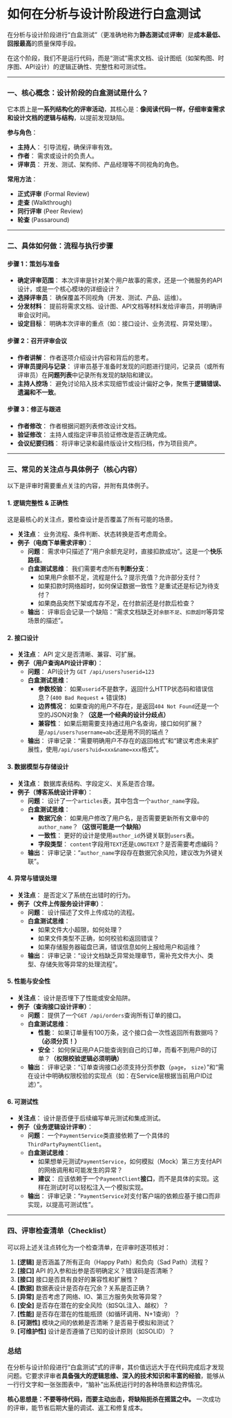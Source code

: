 # 如何在分析与设计阶段进行白盒测试

在分析与设计阶段进行“白盒测试”（更准确地称为**静态测试**或**评审**）是**成本最低、回报最高**的质量保障手段。

在这个阶段，我们不是运行代码，而是“测试”需求文档、设计图纸（如架构图、时序图、API设计）的逻辑正确性、完整性和可测试性。

---

### 一、核心概念：设计阶段的白盒测试是什么？

它本质上是**一系列结构化的评审活动**，其核心是：**像阅读代码一样，仔细审查需求和设计文档的逻辑与结构**，以提前发现缺陷。

**参与角色**：
*   **主持人**： 引导流程，确保评审有效。
*   **作者**： 需求或设计的负责人。
*   **评审员**： 开发、测试、架构师、产品经理等不同视角的角色。

**常用方法**：
*   **正式评审** (Formal Review)
*   **走查** (Walkthrough)
*   **同行评审** (Peer Review)
*   **轮查** (Passaround)

---

### 二、具体如何做：流程与执行步骤

#### 步骤 1：策划与准备
*   **确定评审范围**： 本次评审是针对某个用户故事的需求，还是一个微服务的API设计，或是一个核心模块的详细设计？
*   **选择评审员**： 确保覆盖不同视角（开发、测试、产品、运维）。
*   **分发材料**： 提前将需求文档、设计图、API文档等材料发给评审员，并明确评审会议时间。
*   **设定目标**： 明确本次评审的重点（如：接口设计、业务流程、异常处理）。

#### 步骤 2：召开评审会议
*   **作者讲解**： 作者逐项介绍设计内容和背后的思考。
*   **评审员提问与记录**： 评审员基于准备时发现的问题进行提问，记录员（或所有评审员）在**问题列表**中记录所有发现的缺陷和建议。
*   **主持人控场**： 避免讨论陷入技术实现细节或设计偏好之争，聚焦于**逻辑错误、遗漏和不一致**。

#### 步骤 3：修正与跟进
*   **作者修改**： 作者根据问题列表修改设计文档。
*   **验证修改**： 主持人或指定评审员验证修改是否正确完成。
*   **会议纪要归档**： 将评审记录和最终版设计文档归档，作为项目资产。

---

### 三、常见的关注点与具体例子（核心内容）

以下是评审时需要重点关注的内容，并附有具体例子。

#### 1. 逻辑完整性 & 正确性
这是最核心的关注点，要检查设计是否覆盖了所有可能的场景。

*   **关注点**： 业务流程、条件判断、状态转换是否考虑周全。
*   **例子（电商下单需求评审）**：
    *   **问题**： 需求中只描述了“用户余额充足时，直接扣款成功”。这是一个**快乐路径**。
    *   **白盒测试思维**： 我们需要考虑所有**判断分支**：
        *   如果用户余额不足，流程是什么？提示充值？允许部分支付？
        *   如果扣款时网络超时，如何保证数据一致性？是重试还是标记为待支付？
        *   如果商品突然下架或库存不足，在付款前还是付款后检查？
    *   **输出**： 评审后会记录一个缺陷：“需求文档缺乏对`余额不足`、`扣款超时`等异常场景的描述”。

#### 2. 接口设计
*   **关注点**： API 定义是否清晰、兼容、可扩展。
*   **例子（用户查询API设计评审）**：
    *   **问题**： API设计为 `GET /api/users?userid=123`
    *   **白盒测试思维**：
        *   **参数校验**： 如果`userid`不是数字，返回什么HTTP状态码和错误信息？(`400 Bad Request` + 错误体)
        *   **边界情况**： 如果查询的用户不存在，是返回`404 Not Found`还是一个空的JSON对象？**（这是一个经典的设计分歧点）**
        *   **兼容性**： 如果后期需要支持通过用户名查询，接口如何扩展？是`/api/users?username=abc`还是用不同的端点？
    *   **输出**： 评审记录：“需要明确用户不存在的返回格式”和“建议考虑未来扩展性，使用`/api/users?uid=xxx&name=xxx`格式”。

#### 3. 数据模型与存储设计
*   **关注点**： 数据库表结构、字段定义、关系是否合理。
*   **例子（博客系统设计评审）**：
    *   **问题**： 设计了一个`articles`表，其中包含一个`author_name`字段。
    *   **白盒测试思维**：
        *   **数据冗余**： 如果用户修改了用户名，是否需要更新所有文章中的`author_name`？**（这很可能是一个缺陷）**
        *   **一致性**： 更好的设计是使用`author_id`外键关联到`users`表。
        *   **字段类型**： `content`字段用`TEXT`还是`LONGTEXT`？是否需要考虑编码？
    *   **输出**： 评审记录：“`author_name`字段存在数据冗余风险，建议改为外键关联”。

#### 4. 异常与错误处理
*   **关注点**： 是否定义了系统在出错时的行为。
*   **例子（文件上传服务设计评审）**：
    *   **问题**： 设计描述了文件上传成功的流程。
    *   **白盒测试思维**：
        *   如果文件大小超限，如何处理？
        *   如果文件类型不正确，如何校验和返回错误？
        *   如果存储服务器磁盘已满，错误信息如何上报给用户和运维？
    *   **输出**： 评审记录：“设计文档缺乏异常处理章节，需补充文件大小、类型、存储失败等异常的处理流程”。

#### 5. 性能与安全性
*   **关注点**： 设计是否埋下了性能或安全陷阱。
*   **例子（查询接口设计评审）**：
    *   **问题**： 提供了一个`GET /api/orders`查询所有订单的接口。
    *   **白盒测试思维**：
        *   **性能**： 如果订单量有100万条，这个接口会一次性返回所有数据吗？**（必须分页！）**
        *   **安全**： 如何保证用户A只能查询到自己的订单，而看不到用户B的订单？**（权限校验逻辑必须明确）**
    *   **输出**： 评审记录：“订单查询接口必须支持分页参数（`page`， `size`）”和“需在设计中明确权限校验的实现点（如：在Service层根据当前用户ID过滤）”。

#### 6. 可测试性
*   **关注点**： 设计是否便于后续编写单元测试和集成测试。
*   **例子（业务逻辑设计评审）**：
    *   **问题**： 一个`PaymentService`类直接依赖了一个具体的`ThirdPartyPaymentClient`。
    *   **白盒测试思维**：
        *   如果想单元测试`PaymentService`，如何模拟（Mock）第三方支付API的网络调用和可能发生的异常？
        *   **建议**： 应该依赖于一个`PaymentClient`**接口**，而不是具体的实现。这样在测试时可以轻松注入一个模拟实现。
    *   **输出**： 评审记录：“`PaymentService`对支付客户端的依赖应基于接口而非实现，以提高可测试性”。

---

### 四、评审检查清单（Checklist）

可以将上述关注点转化为一个检查清单，在评审时逐项核对：

1.  **[逻辑]** 是否涵盖了所有正向（Happy Path）和负向（Sad Path）流程？
2.  **[接口]** API 的入参和出参是否明确定义？错误码是否清晰？
3.  **[接口]** 接口是否具有良好的兼容性和扩展性？
4.  **[数据]** 数据表设计是否存在冗余？关系是否正确？
5.  **[异常]** 是否考虑了网络、IO、第三方服务失败等异常？
6.  **[安全]** 是否存在潜在的安全风险（如SQL注入、越权）？
7.  **[性能]** 是否存在潜在的性能瓶颈（如循环调用、N+1查询）？
8.  **[可测性]** 模块之间的依赖是否清晰？是否易于模拟和测试？
9.  **[可维护性]** 设计是否遵循了已知的设计原则（如SOLID）？

### 总结

在分析与设计阶段进行“白盒测试”式的评审，其价值远远大于在代码完成后才发现问题。它要求评审者**具备强大的逻辑思维、深入的技术知识和丰富的经验**，能够从一行行文字和一张张图表中，“脑补”出系统运行时的各种场景和边界情况。

**核心思想是：不要等待代码，而要主动出击，将缺陷扼杀在摇篮之中。** 一次成功的评审，能节省后期大量的调试、返工和修复成本。